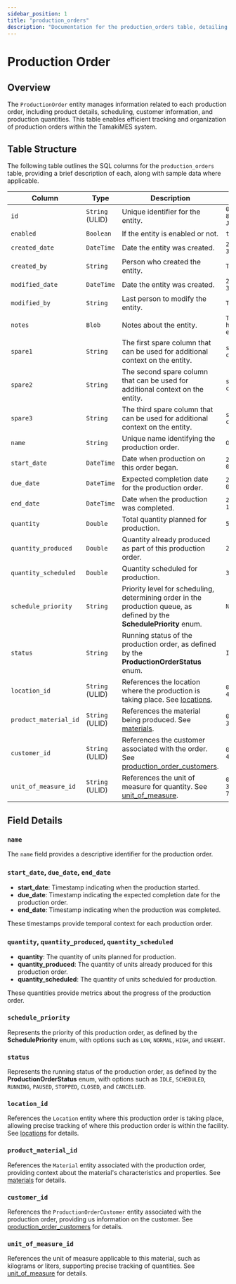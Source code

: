 ```yaml
---
sidebar_position: 1
title: "production_orders"
description: "Documentation for the production_orders table, detailing columns and constraints in the database schema."
---
```


# Production Order

## Overview

The `ProductionOrder` entity manages information related to each production order, including product details,
scheduling, customer information, and production quantities. This table enables efficient tracking and organization of
production orders within the TamakiMES system.

## Table Structure

The following table outlines the SQL columns for the `production_orders` table, providing a brief description of each, along
with sample data where applicable.

| Column                | Type             | Description                                                                                                                               | Example                              |
|-----------------------|------------------|-------------------------------------------------------------------------------------------------------------------------------------------|--------------------------------------|
| `id`                  | `String` (ULID)  | Unique identifier for the entity.                                                                                                         | `01JAP8RJBN-8ZTPXSGY-J9GSDPE1`       |
| `enabled`             | `Boolean`        | If the entity is enabled or not.                                                                                                          | `true`                               |
| `created_date`        | `DateTime`       | Date the entity was created.                                                                                                              | `2024-12-31T19:48:44Z`               |
| `created_by`          | `String`         | Person who created the entity.                                                                                                            | `TamakiMES`                          |
| `modified_date`       | `DateTime`       | Date the entity was created.                                                                                                              | `2024-12-31T19:48:44Z`               |
| `modified_by`         | `String`         | Last person to modify the entity.                                                                                                         | `TamakiMES`                          |
| `notes`               | `Blob`           | Notes about the entity.                                                                                                                   | `This entity has these extra notes`  |
| `spare1`              | `String`         | The first spare column that can be used for additional context on the entity.                                                             | `some extra context 1`               |
| `spare2`              | `String`         | The second spare column that can be used for additional context on the entity.                                                            | `some extra context 2`               |
| `spare3`              | `String`         | The third spare column that can be used for additional context on the entity.                                                             | `some extra context 3`               |
| `name`                | `String`         | Unique name identifying the production order.                                                                                             | `Order001`                           |
| `start_date`          | `DateTime`       | Date when production on this order began.                                                                                                 | `2024-05-01 08:00:00`                |
| `due_date`            | `DateTime`       | Expected completion date for the production order.                                                                                        | `2024-06-15 00:00:00`                |
| `end_date`            | `DateTime`       | Date when the production was completed.                                                                                                   | `2024-07-01 12:00:00`                |
| `quantity`            | `Double`         | Total quantity planned for production.                                                                                                    | `500.0`                              |
| `quantity_produced`   | `Double`         | Quantity already produced as part of this production order.                                                                               | `250.0`                              |
| `quantity_scheduled`  | `Double`         | Quantity scheduled for production.                                                                                                        | `300.0`                              |
| `schedule_priority`   | `String`         | Priority level for scheduling, determining order in the production queue, as defined by the **SchedulePriority** enum.                    | `NORMAL`                             |
| `status`              | `String`         | Running status of the production order, as defined by the **ProductionOrderStatus** enum.                                                 | `IDLE`                               |
| `location_id`         | `String` (ULID)  | References the location where the production is taking place. See [locations](../location-model/location).                                | `01FZ8P9BJN-4VYZUKE1`                |
| `product_material_id` | `String` (ULID)  | References the material being produced. See [materials](../material-model/material).                                                      | `01G8V9S9B9-3QWXS4VC`                |
| `customer_id`         | `String` (ULID)  | References the customer associated with the order. See [production_order_customers](../production-order-model/production-order-customer). | `01H3XZ9JAB-4VKJ5LNY`                |
| `unit_of_measure_id`  | `String` (ULID)  | References the unit of measure for quantity. See [unit_of_measure](../utility-models/unit-of-measure-model/unit-of-measure).              | `01JAP8R5RT-3FPXQABY-7KQZT6VF`       |

## Field Details

### `name`

The `name` field provides a descriptive identifier for the production order.

### `start_date`, `due_date`, `end_date`

- **start_date**: Timestamp indicating when the production started.
- **due_date**: Timestamp indicating the expected completion date for the production order.
- **end_date**: Timestamp indicating when the production was completed.

These timestamps provide temporal context for each production order.

### `quantity`, `quantity_produced`, `quantity_scheduled`

- **quantity**: The quantity of units planned for production.
- **quantity_produced**: The quantity of units already produced for this production order.
- **quantity_scheduled**: The quantity of units scheduled for production.

These quantities provide metrics about the progress of the production order.

### `schedule_priority`

Represents the priority of this production order, as defined by the **SchedulePriority** enum, 
with options such as `LOW`, `NORMAL`, `HIGH`, and `URGENT`.

### `status`

Represents the running status of the production order, as defined by the **ProductionOrderStatus** enum, with options such as 
`IDLE`, `SCHEDULED`, `RUNNING`, `PAUSED`, `STOPPED`, `CLOSED`, and `CANCELLED`.

### `location_id`

References the `Location` entity where this production order is taking place, allowing precise tracking of where
this production order is within the facility.
See [locations](../location-model/location) for details.

### `product_material_id`

References the `Material` entity associated with the production order, providing context about the material's characteristics and
properties.
See [materials](../material-model/material) for details.

### `customer_id`

References the `ProductionOrderCustomer` entity associated with the production order, providing us information on the customer.
See [production_order_customers](../production-order-model/production-order-customer) for details.

### `unit_of_measure_id`

References the unit of measure applicable to this material, such as kilograms or liters, supporting precise tracking of quantities.
See [unit_of_measure](../utility-models/unit-of-measure-model/unit-of-measure) for details.